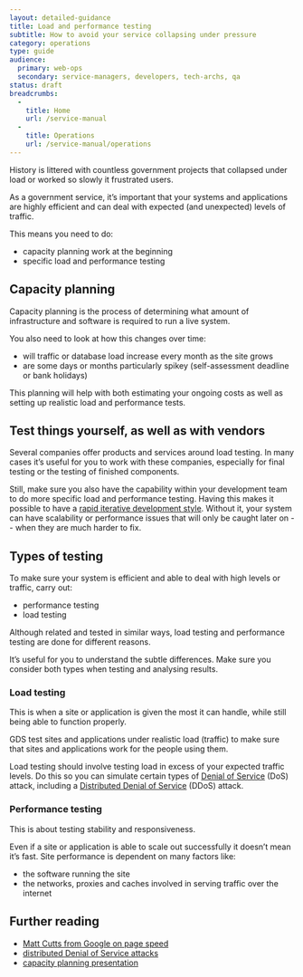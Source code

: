 ```yaml
---
layout: detailed-guidance
title: Load and performance testing
subtitle: How to avoid your service collapsing under pressure
category: operations
type: guide
audience:
  primary: web-ops
  secondary: service-managers, developers, tech-archs, qa
status: draft
breadcrumbs:
  -
    title: Home
    url: /service-manual
  -
    title: Operations
    url: /service-manual/operations
---
```


History is littered with countless government projects that collapsed under load or worked so slowly it frustrated users.

As a government service, it’s important that your systems and applications are highly efficient and can deal with expected (and unexpected) levels of traffic.

This means you need to do:

* capacity planning work at the beginning
* specific load and performance testing

## Capacity planning

Capacity planning is the process of determining what amount of infrastructure and software is required to run a live system.

You also need to look at how this changes over time:

* will traffic or database load increase every month as the site grows
* are some days or months particularly spikey (self-assessment deadline or bank holidays)

This planning will help with both estimating your ongoing costs as well as setting up realistic load and performance tests.

## Test things yourself, as well as with vendors

Several companies offer products and services around load testing. In many cases it’s useful for you to work with these companies, especially for final testing or the testing of finished components.

Still, make sure you also have the capability within your development team to do more specific load and performance testing. Having this makes it possible to have a [rapid iterative development style](/service-manual/agile). Without it, your system can have scalability or performance issues that will only be caught later on -- when they are much harder to fix.

## Types of testing

To make sure your system is efficient and able to deal with high levels or traffic, carry out:

* performance testing
* load testing

Although related and tested in similar ways, load testing and performance testing are done for different reasons.

It’s useful for you to understand the subtle differences. Make sure you consider both types when testing and analysing results.

### Load testing

This is when a site or application is given the most it can handle, while still being able to function properly.

GDS test sites and applications under realistic load (traffic) to make sure that sites and applications work for the people using them.

Load testing should involve testing load in excess of your expected traffic levels. Do this so you can simulate certain types of [Denial of Service](https://en.wikipedia.org/wiki/Denial-of-service_attack) (DoS) attack, including a [Distributed Denial of Service](https://en.wikipedia.org/wiki/Denial-of-service_attack#Distributed_attack) (DDoS) attack.

### Performance testing

This is about testing stability and responsiveness.

Even if a site or application is able to scale out successfully it doesn’t mean it’s fast. Site performance is dependent on many factors like:

* the software running the site
* the networks, proxies and caches involved in serving traffic over the internet

## Further reading

* [Matt Cutts from Google on page speed](http://www.mattcutts.com/blog/site-speed/)
* [distributed Denial of Service attacks](http://en.wikipedia.org/wiki/Denial-of-service_attack)
* [capacity planning presentation](http://www.slideshare.net/jallspaw/velocity2008-capacity-management1-484676)
